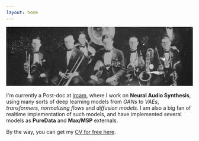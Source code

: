 ```yaml
---
layout: home
---
```


![banner](/assets/livestream.jpg)

I'm currently a Post-doc at [ircam](https://www.ircam.fr/), where I work on **Neural Audio Synthesis**, using many sorts of deep learning models from _GANs_ to _VAEs_, _transformers_, _normalizing flows_ and _diffusion models_. I am also a big fan of realtime implementation of such models, and have implemented several models as **PureData** and **Max/MSP** externals.

By the way, you can get my [CV for free here](cv).
